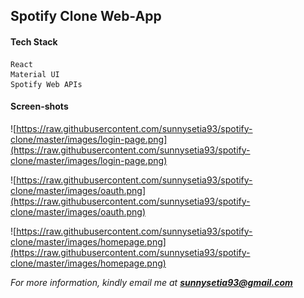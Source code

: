 ## Spotify Clone Web-App

#### Tech Stack
    React 
    Material UI
    Spotify Web APIs

#### Screen-shots

![https://raw.githubusercontent.com/sunnysetia93/spotify-clone/master/images/login-page.png](https://raw.githubusercontent.com/sunnysetia93/spotify-clone/master/images/login-page.png)

![https://raw.githubusercontent.com/sunnysetia93/spotify-clone/master/images/oauth.png](https://raw.githubusercontent.com/sunnysetia93/spotify-clone/master/images/oauth.png)

![https://raw.githubusercontent.com/sunnysetia93/spotify-clone/master/images/homepage.png](https://raw.githubusercontent.com/sunnysetia93/spotify-clone/master/images/homepage.png)

*For more information, kindly email me at **sunnysetia93@gmail.com***
